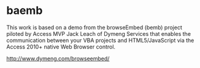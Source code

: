 # baemb

This work is based on a demo from the browseEmbed (bemb) project piloted
by Access MVP Jack Leach of Dymeng Services that enables the communication
between your VBA projects and HTML5/JavaScript via the Access 2010+
native Web Browser control.

http://www.dymeng.com/browseembed/
